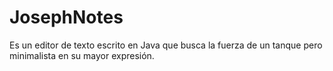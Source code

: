 # JosephNotes
Es un editor de texto escrito en Java que busca la fuerza de un tanque pero minimalista en su mayor expresión.
